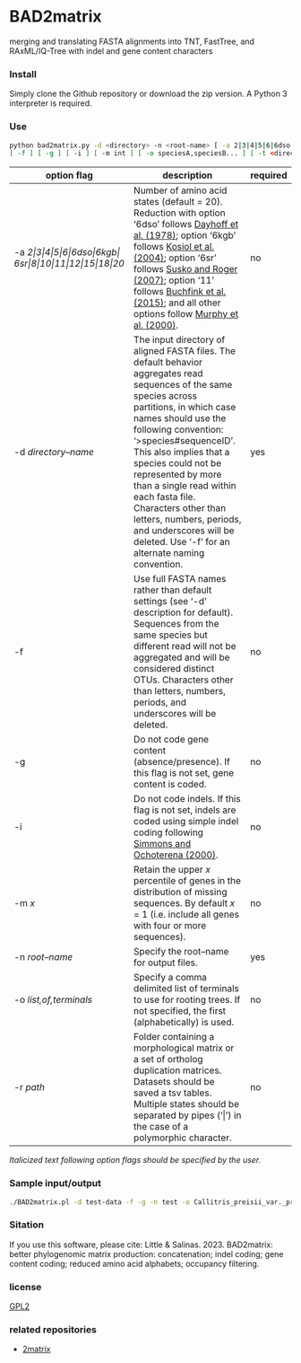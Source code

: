 # BAD2matrix
merging and translating FASTA alignments into TNT, FastTree, and RAxML/IQ-Tree with indel and gene content characters

### Install
Simply clone the Github repository or download the zip version. A Python 3 interpreter is required.

### Use

```bash
python bad2matrix.py -d <directory> -n <root-name> [ -a 2|3|4|5|6|6dso|6kgb|6sr|8|10|11|12|15|18|20 ] 
[ -f ] [ -g ] [ -i ] [ -m int ] [ -o speciesA,speciesB... ] [ -t <directory> ]
```



| option flag | description | required |
| --- | --- | --- |
|-a <i>2\|3\|4\|5\|6\|6dso\|6kgb\| 6sr\|8\|10\|11\|12\|15\|18\|20</i> | Number of amino acid states (default = 20). Reduction with option ‘6dso’ follows [Dayhoff et al. (1978)](http://chagall.med.cornell.edu/BioinfoCourse/PDFs/Lecture2/Dayhoff1978.pdf); option ‘6kgb’ follows [Kosiol et al. (2004)](https://doi.org/10.1016/j.jtbi.2003.12.010); option ‘6sr’ follows [Susko and Roger (2007)](https://doi.org/10.1093/molbev/msm144); option ‘11’ follows [Buchfink et al. (2015)](https://doi.org/10.1038/nmeth.3176); and all other options follow [Murphy et al. (2000)](https://doi.org/10.1093/protein/13.3.149). | no |
| -d <i>directory–name</i> | The input directory of aligned FASTA files. The default behavior aggregates read sequences of the same species across partitions, in which case names should use the following convention: ‘>species#sequenceID’. This also implies that a species could not be represented by more than a single read within each fasta file. Characters other than letters, numbers, periods, and underscores will be deleted. Use ‘-f’ for an alternate naming convention. | yes |
| -f | Use full FASTA names rather than default settings (see ‘-d’ description for default). Sequences from the same species but different read will not be aggregated and will be considered distinct OTUs. Characters other than letters, numbers, periods, and underscores will be deleted. | no |
| -g | Do not code gene content (absence/presence). If this flag is not set, gene content is coded. | no |
| -i | Do not code indels. If this flag is not set, indels are coded using simple indel coding following [Simmons and Ochoterena (2000)](https://doi.org/10.1080/10635159950173889). | no |
| -m <i>x</i> | Retain the upper <i>x</i> percentile of genes in the distribution of missing sequences. By default <i>x</i> = 1 (i.e. include all genes with four or more sequences). | no |
| -n <i>root–name</i> | Specify the root–name for output files. | yes |
| -o <i>list,of,terminals</i> | Specify a comma delimited list of terminals to use for rooting trees. If not specified, the first (alphabetically) is used. | no |
| -r _path_ | Folder containing a morphological matrix or a set of ortholog duplication matrices. Datasets should be saved a tsv tables. Multiple states should be separated by pipes (‘\|’) in the case of a polymorphic character. | no |
<i>Italicized text following option flags should be specified by the user.</i>

### Sample input/output
```bash
./BAD2matrix.pl -d test-data -f -g -n test -o Callitris_preisii_var._preisii,Callitris_sp.,Widdringtonia_nodiflora
```

### Sitation
If you use this software, please cite: Little & Salinas. 2023. BAD2matrix: better phylogenomic matrix production: concatenation; indel coding; gene content coding; reduced amino acid alphabets; occupancy filtering.

### license
[GPL2](https://github.com/dpl10/BAD2matrix/blob/master/LICENSE)

### related repositories
* [2matrix](https://github.com/nrsalinas/2matrix)